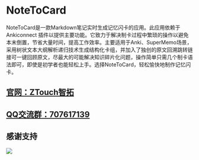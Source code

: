 # NoteToCard
NoteToCard是一款Markdown笔记实时生成记忆闪卡的应用。此应用依赖于 Ankiconnect 插件以提供主要功能。它致力于解决制卡过程中繁琐的操作以避免本末倒置，节省大量时间，提高工作效率。主要适用于Anki、SuperMemo场景，采用树状文本大纲解析递归技术生成结构化卡组，并加入了独创的原文回溯跳转链接可一键回顾原文，尽最大的可能解决知识碎片化问题，操作简单只需几个制卡语法即可，即使是初学者也能轻松上手。选择NoteToCard，轻松愉快地制作记忆闪卡。
## [官网：ZTouch智拓](https://ztough.cn) 
## [QQ交流群：707617139](https://qm.qq.com/cgi-bin/qm/qr?k=Bvs2uQxc0rCDzn0Wklaw76wfUdxO1dV2&jump_from=webapi&authKey=vTkp0Nojj6owKfLwmPCRWSc2qdkUzP5FLmhU9SIdkSoR8pp4i/PinyGmh5rxfO8m)
## 感谢支持
![](https://ztough-1308253351.cos.ap-nanjing.myqcloud.com//wx.png)
